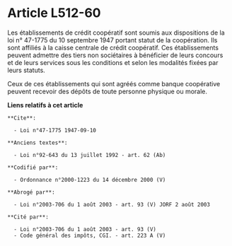 # Article L512-60

Les établissements de crédit coopératif sont soumis aux dispositions de la loi n° 47-1775 du 10 septembre 1947 portant statut
de la coopération. Ils sont affiliés à la caisse centrale de crédit coopératif. Ces établissements peuvent admettre des tiers
non sociétaires à bénéficier de leurs concours et de leurs services sous les conditions et selon les modalités fixées par
leurs statuts.

Ceux de ces établissements qui sont agréés comme banque coopérative peuvent recevoir des dépôts de toute personne physique ou
morale.

**Liens relatifs à cet article**

	**Cite**:

	  - Loi n°47-1775 1947-09-10

	**Anciens textes**:

	  - Loi n°92-643 du 13 juillet 1992 - art. 62 (Ab)

	**Codifié par**:

	  - Ordonnance n°2000-1223 du 14 décembre 2000 (V)

	**Abrogé par**:

	  - Loi n°2003-706 du 1 août 2003 - art. 93 (V) JORF 2 août 2003

	**Cité par**:

	  - Loi n°2003-706 du 1 août 2003 - art. 93 (V)
	  - Code général des impôts, CGI. - art. 223 A (V)
